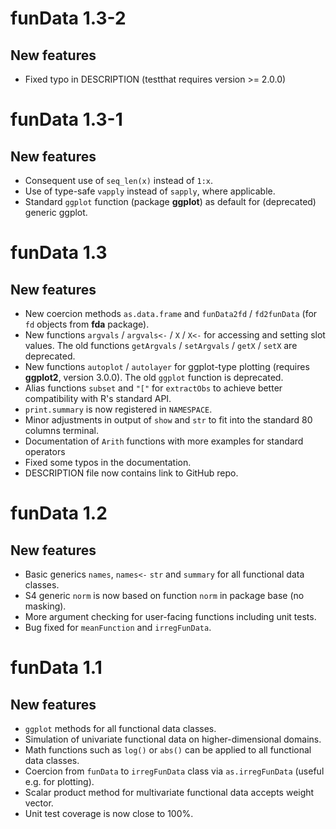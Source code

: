 # funData 1.3-2

## New features
* Fixed typo in DESCRIPTION (testthat requires version >= 2.0.0)


# funData 1.3-1

## New features
* Consequent use of `seq_len(x)` instead of `1:x`.
* Use of type-safe `vapply` instead of `sapply`, where applicable.
* Standard `ggplot` function (package **ggplot**) as default for (deprecated) generic ggplot.


# funData 1.3

## New features
* New coercion methods `as.data.frame` and `funData2fd` / `fd2funData` (for `fd` objects from **fda** package).
* New functions `argvals` / `argvals<-` / `X` / `X<-` for accessing and setting slot values. The old functions  `getArgvals` / `setArgvals` / `getX` / `setX` are deprecated.
* New functions `autoplot` / `autolayer` for ggplot-type plotting (requires **ggplot2**, version 3.0.0). The old `ggplot` function is deprecated.
* Alias functions `subset` and `"["` for `extractObs` to achieve better compatibility with R's standard API.
* `print.summary` is now registered in `NAMESPACE`.
* Minor adjustments in output of `show` and `str` to fit into the standard 80 columns terminal.
* Documentation of `Arith` functions with more examples for standard operators
* Fixed some typos in the documentation.
* DESCRIPTION file now contains link to GitHub repo.

# funData 1.2

## New features
* Basic generics `names`, `names<-` `str` and `summary` for all functional data classes.
* S4 generic `norm` is now based on function `norm` in package base (no masking).
* More argument checking for user-facing functions including unit tests.
* Bug fixed for `meanFunction` and `irregFunData`.


# funData 1.1

## New features
* `ggplot` methods for all functional data classes.
* Simulation of univariate functional data on higher-dimensional domains.
* Math functions such as `log()` or `abs()` can be applied to all functional data classes.
* Coercion from `funData` to `irregFunData` class via `as.irregFunData` (useful e.g. for plotting).
* Scalar product method for multivariate functional data accepts weight vector.
* Unit test coverage is now close to 100%.
